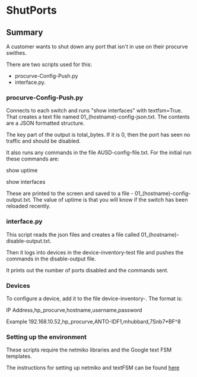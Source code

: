 # ShutPorts

## Summary
A customer wants to shut down any port that isn't in use on their procurve swithes.

There are two scripts used for this:  
* procurve-Config-Push.py 
* interface.py.

### procurve-Config-Push.py  
Connects to each switch and runs "show interfaces" with textfsm=True. That creates a text file named 01_(hostname)-config-json.txt.
The contents are a JSON formatted structure.

The key part of the output is total_bytes. If it is 0, then the port has seen no traffic and should be disabled.

It also runs any commands in the file AUSD-config-file.txt. For the initial run these commands are:

show uptime  

show interfaces  

These are printed to the screen and saved to a file - 01_(hostname)-config-output.txt. The value of uptime is that you will know if the switch
has been reloaded recently.  


### interface.py  

This script reads the json files and creates a file called 01_(hostname)-disable-output.txt.

Then it logs into devices in the device-inventory-test file and pushes the commands in the disable-output file.

It prints out the number of ports disabled and the commands sent.  

### Devices
To configure a device, add it to the file device-inventory-. The format is:

IP Address,hp_procurve,hostname,username,password

Example
192.168.10.52,hp_procurve,ANTO-IDF1,mhubbard,7Snb7*BF^8

### Setting up the environment
These scripts require the netmiko libraries and the Google text FSM templates.

The instructions for setting up netmiko and textFSM can be found [here](https://pynet.twb-tech.com/blog/netmiko-and-textfsm.html)
